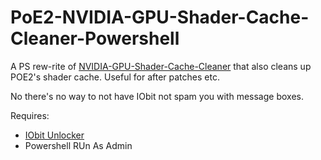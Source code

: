 # PoE2-NVIDIA-GPU-Shader-Cache-Cleaner-Powershell
A PS rew-rite of [NVIDIA-GPU-Shader-Cache-Cleaner](https://github.com/dubbyOW/NVIDIA-GPU-Shader-Cache-Cleaner) that also cleans up POE2's shader cache. Useful for after patches etc.

No there's no way to not have IObit not spam you with message boxes.

Requires:
- [IObit Unlocker](https://www.iobit.com/en/iobit-unlocker.php)
- Powershell RUn As Admin
